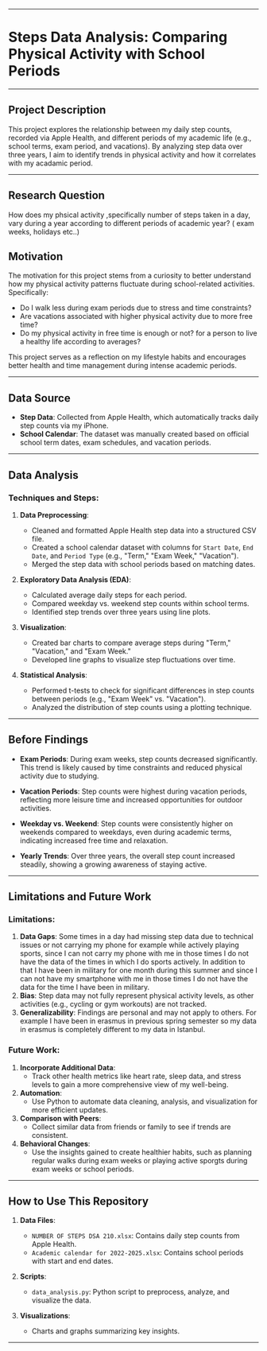 
---

# Steps Data Analysis: Comparing Physical Activity with School Periods

---

## Project Description

This project explores the relationship between my daily step counts, recorded via Apple Health, and different periods of my academic life (e.g., school terms, exam period, and vacations). By analyzing step data over three years, I aim to identify trends in physical activity and how it correlates with my acadamic period.

---

## Research Question

How does my phsical activity ,specifically number of steps taken in a day, vary during a year according to different periods of academic year? ( exam weeks, holidays etc..)

## Motivation

The motivation for this project stems from a curiosity to better understand how my physical activity patterns fluctuate during school-related activities. Specifically:
- Do I walk less during exam periods due to stress and time constraints?
- Are vacations associated with higher physical activity due to more free time?
- Do my physical activity in free time is enough or not? for a person to live a healthy life according to averages?

This project serves as a reflection on my lifestyle habits and encourages better health and time management during intense academic periods.

---

## Data Source

- **Step Data**: Collected from Apple Health, which automatically tracks daily step counts via my iPhone.
- **School Calendar**: The dataset was manually created based on official school term dates, exam schedules, and vacation periods.

---

## Data Analysis

### Techniques and Steps:

1. **Data Preprocessing**:
   - Cleaned and formatted Apple Health step data into a structured CSV file.
   - Created a school calendar dataset with columns for `Start Date`, `End Date`, and `Period Type` (e.g., "Term," "Exam Week," "Vacation").
   - Merged the step data with school periods based on matching dates.

2. **Exploratory Data Analysis (EDA)**:
   - Calculated average daily steps for each period.
   - Compared weekday vs. weekend step counts within school terms.
   - Identified step trends over three years using line plots.

3. **Visualization**:
   - Created bar charts to compare average steps during "Term," "Vacation," and "Exam Week."
   - Developed line graphs to visualize step fluctuations over time.

4. **Statistical Analysis**:
   - Performed t-tests to check for significant differences in step counts between periods (e.g., "Exam Week" vs. "Vacation").
   - Analyzed the distribution of step counts using a plotting technique.

---

## Before Findings

- **Exam Periods**: During exam weeks, step counts decreased significantly. This trend is likely caused by time constraints and reduced physical activity due to studying.
- **Vacation Periods**: Step counts were highest during vacation periods, reflecting more leisure time and increased opportunities for outdoor activities.

- **Weekday vs. Weekend**: Step counts were consistently higher on weekends compared to weekdays, even during academic terms, indicating increased free time and relaxation.

- **Yearly Trends**: Over three years, the overall step count increased steadily, showing a growing awareness of staying active.

---

## Limitations and Future Work

### Limitations:
1. **Data Gaps**: Some times in a day had missing step data due to technical issues or not carrying my phone for example while actively playing sports, since I can not carry my phone with me in those times I do not have the data of the times in which I do sports actively. In addition to that I have been in military for one month during this summer and since I can not have my smartphone with me in those times I do not have the data for the time I have been in military.
2. **Bias**: Step data may not fully represent physical activity levels, as other activities (e.g., cycling or gym workouts) are not tracked.
3. **Generalizability**: Findings are personal and may not apply to others. For example I have been in erasmus in previous spring semester so my data in erasmus is completely different to my data in Istanbul.

### Future Work:
1. **Incorporate Additional Data**:
   - Track other health metrics like heart rate, sleep data, and stress levels to gain a more comprehensive view of my well-being.
2. **Automation**:
   - Use Python to automate data cleaning, analysis, and visualization for more efficient updates.
3. **Comparison with Peers**:
   - Collect similar data from friends or family to see if trends are consistent.
4. **Behavioral Changes**:
   - Use the insights gained to create healthier habits, such as planning regular walks during exam weeks or playing active sporgts during exam weeks or school periods.

---

## How to Use This Repository

1. **Data Files**:
   - `NUMBER OF STEPS DSA 210.xlsx`: Contains daily step counts from Apple Health.
   - `Academic calendar for 2022-2025.xlsx`: Contains school periods with start and end dates.

2. **Scripts**:
   - `data_analysis.py`: Python script to preprocess, analyze, and visualize the data.

3. **Visualizations**:
   - Charts and graphs summarizing key insights.

---

